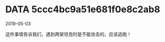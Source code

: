 DATA 5ccc4bc9a51e681f0e8c2ab8
==============================

2019-05-03

这件事情告诉我们，遇到两架坦克时是不能攻击的，应该逃跑！